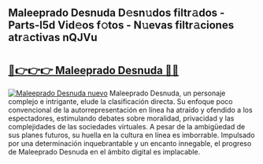 ## Maleeprado Desnuda D𝚎sn𝚞dos filtr𝚊dos - Parts-l5d Vid𝚎os f𝚘tos - N𝚞evas filtr𝚊ciones atr𝚊ctivas nQJVu

# <h2><a href="http://mb170v.tromn.icu/?c=Maleeprado+Desnuda">🔗👉👉👉 Maleeprado Desnuda 🔗🔗</a></h2>

[![Maleeprado Desnuda nuevo](https://i.imgur.com/pEAQMta.gif)](http://mb170v.tromn.icu/?c=Maleeprado+Desnuda)
Maleeprado Desnuda, un personaje complejo e intrigante, elude la clasificación directa. Su enfoque poco convencional de la autorrepresentación en línea ha atraído y ofendido a los espectadores, estimulando debates sobre moralidad, privacidad y las complejidades de las sociedades virtuales. A pesar de la ambigüedad de sus planes futuros, su huella en la cultura en línea es imborrable. Impulsado por una determinación inquebrantable y un encanto innegable, el progreso de Maleeprado Desnuda en el ámbito digital es implacable.
